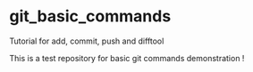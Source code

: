 # git_basic_commands
Tutorial for add, commit, push and difftool

This is a test repository for basic git commands demonstration !
